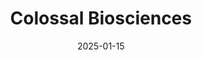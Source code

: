 ---  
layout: startup_page  
title: "Colossal Biosciences"  
id: "colossal.com"  
permalink: "/colossalbiosciencescolossal.com01152025/"  
website: "https://www.colossal.com"  
funding_round: "Series C"  
funding_amount: "$200M"  
investors: "TWG Global"  
about: "Colossal Biosciences is the world's first de-extinction company, using genetic engineering to bring extinct species back to life. They also develop technologies for species preservation and human healthcare. Their unique value proposition lies in their innovative approach to combining ancient DNA, genetic engineering, and computational biology."  
markets: "Biotechnology, Genetic Engineering, De-extinction, Species Preservation, Biotechnology Research"  
hq: "Austin, Texas, United States"  
founded_year: "2021"  
linkedin: "https://www.linkedin.com/company/itiscolossal/"  
twitter: "https://x.com/colossal"  
instagram: "https://www.instagram.com/itiscolossal/"  
facebook: "https://www.facebook.com/ItIsColossal"  
crunchbase: "https://www.crunchbase.com/organization/colossal-biosciences"  
pitchbook: "https://pitchbook.com/profiles/company/481220-47"  

date_display: "15-Jan-2025"  
date: "2025-01-15"

# SEO Optimization  
meta_title: "Colossal Biosciences - Series C Funding ($200M)"  
meta_description: "Colossal Biosciences, Colossal Biosciences is the world's first de-extinction company, using genetic engineering to bring extinct species back to life. They also develop te..."  
meta_keywords: "Colossal Biosciences, Biotechnology, Genetic Engineering, De-extinction, Species Preservation, Biotechnology Research, Series C funding"  
canonical_url: "https://startup.projectstartups.com/colossalbiosciencescolossal.com01152025/"  
---